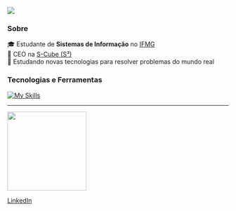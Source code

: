 ![](https://komarev.com/ghpvc/?username=GBRodrgues&color=006bed)
### Sobre

🎓 Estudante de **Sistemas de Informação** no [IFMG](https://ifmg.edu.br)  
💼 CEO na [S-Cube (S³)](https://scube.com.br)  
🚀  Estudando novas tecnologias para resolver problemas do mundo real  

### Tecnologias e Ferramentas

[![My Skills](https://skillicons.dev/icons?i=python,js,html,css,nodejs,vue,java,mysql,react)](https://skillicons.dev)

---

<a href="https://github.com/GBRodrgues/GBRodrgues/" title="Perfil do Gabriel">
  <img height="180em" src="https://github-readme-stats.vercel.app/api?username=GBRodrgues&theme=dracula&show_icons=true" />
</a>

[LinkedIn](https://www.linkedin.com/in/gabrielcezarrodrigues/)  
